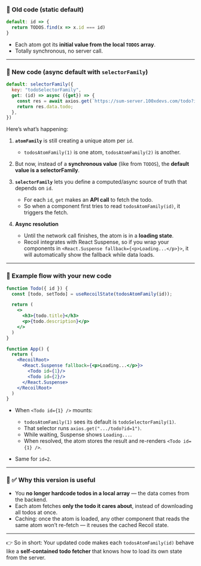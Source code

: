
### 🔹 Old code (static default)

```js
default: id => {
  return TODOS.find(x => x.id === id)
}
```

* Each atom got its **initial value from the local `TODOS` array**.
* Totally synchronous, no server call.

---

### 🔹 New code (async default with `selectorFamily`)

```js
default: selectorFamily({
  key: "todoSelectorFamily",
  get: (id) => async ({get}) => {
    const res = await axios.get(`https://sum-server.100xdevs.com/todo?id=${id}`);
    return res.data.todo;
  },
})
```

Here’s what’s happening:

1. **`atomFamily`** is still creating a unique atom per `id`.

   * `todosAtomFamily(1)` is one atom, `todosAtomFamily(2)` is another.

2. But now, instead of a **synchronous value** (like from `TODOS`), the **default value is a selectorFamily**.

3. **`selectorFamily`** lets you define a computed/async source of truth that depends on `id`.

   * For each `id`, `get` makes an **API call** to fetch the todo.
   * So when a component first tries to read `todosAtomFamily(id)`, it triggers the fetch.

4. **Async resolution**

   * Until the network call finishes, the atom is in a **loading state**.
   * Recoil integrates with React Suspense, so if you wrap your components in `<React.Suspense fallback={<p>Loading...</p>}>`, it will automatically show the fallback while data loads.

---

### 🔹 Example flow with your new code

```jsx
function Todo({ id }) {
  const [todo, setTodo] = useRecoilState(todosAtomFamily(id));

  return (
    <>
      <h3>{todo.title}</h3>
      <p>{todo.description}</p>
    </>
  )
}

function App() {
  return (
    <RecoilRoot>
      <React.Suspense fallback={<p>Loading...</p>}>
        <Todo id={1}/>
        <Todo id={2}/>
      </React.Suspense>
    </RecoilRoot>
  )
}
```

* When `<Todo id={1} />` mounts:

  * `todosAtomFamily(1)` sees its default is `todoSelectorFamily(1)`.
  * That selector runs `axios.get(".../todo?id=1")`.
  * While waiting, Suspense shows `Loading...`.
  * When resolved, the atom stores the result and re-renders `<Todo id={1} />`.

* Same for `id=2`.

---

### 🔹 ✅ Why this version is useful

* You **no longer hardcode todos in a local array** — the data comes from the backend.
* Each atom fetches **only the todo it cares about**, instead of downloading all todos at once.
* Caching: once the atom is loaded, any other component that reads the same atom won’t re-fetch — it reuses the cached Recoil state.

---

👉 So in short:
Your updated code makes each `todosAtomFamily(id)` behave like a **self-contained todo fetcher** that knows how to load its own state from the server.


